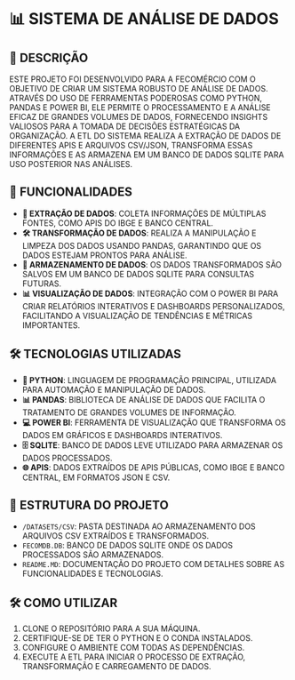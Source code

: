 # 📊 SISTEMA DE ANÁLISE DE DADOS

## 📝 DESCRIÇÃO
ESTE PROJETO FOI DESENVOLVIDO PARA A FECOMÉRCIO COM O OBJETIVO DE CRIAR UM SISTEMA ROBUSTO DE ANÁLISE DE DADOS. ATRAVÉS DO USO DE FERRAMENTAS PODEROSAS COMO PYTHON, PANDAS E POWER BI, ELE PERMITE O PROCESSAMENTO E A ANÁLISE EFICAZ DE GRANDES VOLUMES DE DADOS, FORNECENDO INSIGHTS VALIOSOS PARA A TOMADA DE DECISÕES ESTRATÉGICAS DA ORGANIZAÇÃO. A ETL DO SISTEMA REALIZA A EXTRAÇÃO DE DADOS DE DIFERENTES APIS E ARQUIVOS CSV/JSON, TRANSFORMA ESSAS INFORMAÇÕES E AS ARMAZENA EM UM BANCO DE DADOS SQLITE PARA USO POSTERIOR NAS ANÁLISES.

## 🚀 FUNCIONALIDADES
- **📂 EXTRAÇÃO DE DADOS**: COLETA INFORMAÇÕES DE MÚLTIPLAS FONTES, COMO APIS DO IBGE E BANCO CENTRAL.
- **🛠️ TRANSFORMAÇÃO DE DADOS**: REALIZA A MANIPULAÇÃO E LIMPEZA DOS DADOS USANDO PANDAS, GARANTINDO QUE OS DADOS ESTEJAM PRONTOS PARA ANÁLISE.
- **💾 ARMAZENAMENTO DE DADOS**: OS DADOS TRANSFORMADOS SÃO SALVOS EM UM BANCO DE DADOS SQLITE PARA CONSULTAS FUTURAS.
- **📊 VISUALIZAÇÃO DE DADOS**: INTEGRAÇÃO COM O POWER BI PARA CRIAR RELATÓRIOS INTERATIVOS E DASHBOARDS PERSONALIZADOS, FACILITANDO A VISUALIZAÇÃO DE TENDÊNCIAS E MÉTRICAS IMPORTANTES.

## 🛠️ TECNOLOGIAS UTILIZADAS
- **🐍 PYTHON**: LINGUAGEM DE PROGRAMAÇÃO PRINCIPAL, UTILIZADA PARA AUTOMAÇÃO E MANIPULAÇÃO DE DADOS.
- **📊 PANDAS**: BIBLIOTECA DE ANÁLISE DE DADOS QUE FACILITA O TRATAMENTO DE GRANDES VOLUMES DE INFORMAÇÃO.
- **💻 POWER BI**: FERRAMENTA DE VISUALIZAÇÃO QUE TRANSFORMA OS DADOS EM GRÁFICOS E DASHBOARDS INTERATIVOS.
- **🗄️ SQLITE**: BANCO DE DADOS LEVE UTILIZADO PARA ARMAZENAR OS DADOS PROCESSADOS.
- **🌐 APIS**: DADOS EXTRAÍDOS DE APIS PÚBLICAS, COMO IBGE E BANCO CENTRAL, EM FORMATOS JSON E CSV.

## 📂 ESTRUTURA DO PROJETO
- `/DATASETS/CSV`: PASTA DESTINADA AO ARMAZENAMENTO DOS ARQUIVOS CSV EXTRAÍDOS E TRANSFORMADOS.
- `FECOMDB.DB`: BANCO DE DADOS SQLITE ONDE OS DADOS PROCESSADOS SÃO ARMAZENADOS.
- `README.MD`: DOCUMENTAÇÃO DO PROJETO COM DETALHES SOBRE AS FUNCIONALIDADES E TECNOLOGIAS.

## 🛠️ COMO UTILIZAR
1. CLONE O REPOSITÓRIO PARA A SUA MÁQUINA.
2. CERTIFIQUE-SE DE TER O PYTHON E O CONDA INSTALADOS.
3. CONFIGURE O AMBIENTE COM TODAS AS DEPENDÊNCIAS.
4. EXECUTE A ETL PARA INICIAR O PROCESSO DE EXTRAÇÃO, TRANSFORMAÇÃO E CARREGAMENTO DE DADOS.
